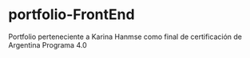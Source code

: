# portfolio-FrontEnd
Portfolio perteneciente a Karina Hanmse como final de certificación de Argentina Programa 4.0
